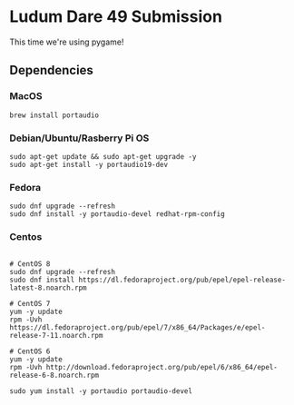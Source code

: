 # Ludum Dare 49 Submission
This time we're using pygame! 


## Dependencies


### MacOS
```
brew install portaudio
```

### Debian/Ubuntu/Rasberry Pi OS

```
sudo apt-get update && sudo apt-get upgrade -y
sudo apt-get install -y portaudio19-dev
```

### Fedora

```
sudo dnf upgrade --refresh
sudo dnf install -y portaudio-devel redhat-rpm-config
```

### Centos
```

# CentOS 8
sudo dnf upgrade --refresh
sudo dnf install https://dl.fedoraproject.org/pub/epel/epel-release-latest-8.noarch.rpm

# CentOS 7
yum -y update
rpm -Uvh https://dl.fedoraproject.org/pub/epel/7/x86_64/Packages/e/epel-release-7-11.noarch.rpm

# CentOS 6
yum -y update
rpm -Uvh http://download.fedoraproject.org/pub/epel/6/x86_64/epel-release-6-8.noarch.rpm

sudo yum install -y portaudio portaudio-devel

```